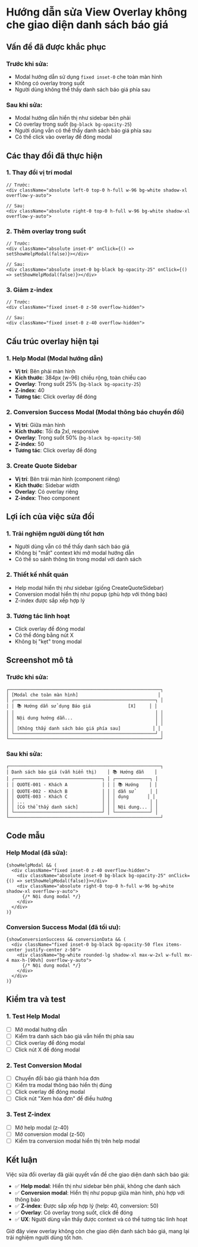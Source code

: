 # Hướng dẫn sửa View Overlay không che giao diện danh sách báo giá

## Vấn đề đã được khắc phục

### Trước khi sửa:
- Modal hướng dẫn sử dụng `fixed inset-0` che toàn màn hình
- Không có overlay trong suốt
- Người dùng không thể thấy danh sách báo giá phía sau

### Sau khi sửa:
- Modal hướng dẫn hiển thị như sidebar bên phải
- Có overlay trong suốt (`bg-black bg-opacity-25`)
- Người dùng vẫn có thể thấy danh sách báo giá phía sau
- Có thể click vào overlay để đóng modal

## Các thay đổi đã thực hiện

### 1. **Thay đổi vị trí modal**
```tsx
// Trước:
<div className="absolute left-0 top-0 h-full w-96 bg-white shadow-xl overflow-y-auto">

// Sau:
<div className="absolute right-0 top-0 h-full w-96 bg-white shadow-xl overflow-y-auto">
```

### 2. **Thêm overlay trong suốt**
```tsx
// Trước:
<div className="absolute inset-0" onClick={() => setShowHelpModal(false)}></div>

// Sau:
<div className="absolute inset-0 bg-black bg-opacity-25" onClick={() => setShowHelpModal(false)}></div>
```

### 3. **Giảm z-index**
```tsx
// Trước:
<div className="fixed inset-0 z-50 overflow-hidden">

// Sau:
<div className="fixed inset-0 z-40 overflow-hidden">
```

## Cấu trúc overlay hiện tại

### 1. **Help Modal (Modal hướng dẫn)**
- **Vị trí**: Bên phải màn hình
- **Kích thước**: 384px (w-96) chiều rộng, toàn chiều cao
- **Overlay**: Trong suốt 25% (`bg-black bg-opacity-25`)
- **Z-index**: 40
- **Tương tác**: Click overlay để đóng

### 2. **Conversion Success Modal (Modal thông báo chuyển đổi)**
- **Vị trí**: Giữa màn hình
- **Kích thước**: Tối đa 2xl, responsive
- **Overlay**: Trong suốt 50% (`bg-black bg-opacity-50`)
- **Z-index**: 50
- **Tương tác**: Click overlay để đóng

### 3. **Create Quote Sidebar**
- **Vị trí**: Bên trái màn hình (component riêng)
- **Kích thước**: Sidebar width
- **Overlay**: Có overlay riêng
- **Z-index**: Theo component

## Lợi ích của việc sửa đổi

### 1. **Trải nghiệm người dùng tốt hơn**
- Người dùng vẫn có thể thấy danh sách báo giá
- Không bị "mất" context khi mở modal hướng dẫn
- Có thể so sánh thông tin trong modal với danh sách

### 2. **Thiết kế nhất quán**
- Help modal hiển thị như sidebar (giống CreateQuoteSidebar)
- Conversion modal hiển thị như popup (phù hợp với thông báo)
- Z-index được sắp xếp hợp lý

### 3. **Tương tác linh hoạt**
- Click overlay để đóng modal
- Có thể đóng bằng nút X
- Không bị "kẹt" trong modal

## Screenshot mô tả

### Trước khi sửa:
```
┌─────────────────────────────────────────────────────────┐
│ [Modal che toàn màn hình]                              │
│ ┌─────────────────────────────────────────────────────┐ │
│ │ 📚 Hướng dẫn sử dụng Báo giá              [X]     │ │
│ │                                                     │ │
│ │ Nội dung hướng dẫn...                               │ │
│ │                                                     │ │
│ │ [Không thấy danh sách báo giá phía sau]            │ │
│ └─────────────────────────────────────────────────────┘ │
└─────────────────────────────────────────────────────────┘
```

### Sau khi sửa:
```
┌─────────────────────────────────────────────────────────┐
│ Danh sách báo giá (vẫn hiển thị)    │ 📚 Hướng dẫn    │
│ ┌─────────────────────────────────┐ │ ┌─────────────┐ │
│ │ QUOTE-001 - Khách A             │ │ │ 📚 Hướng    │ │
│ │ QUOTE-002 - Khách B             │ │ │ dẫn sử      │ │
│ │ QUOTE-003 - Khách C             │ │ │ dụng       │ │
│ │ ...                             │ │ │             │ │
│ │ [Có thể thấy danh sách]         │ │ │ Nội dung... │ │
│ └─────────────────────────────────┘ │ └─────────────┘ │
└─────────────────────────────────────────────────────────┘
```

## Code mẫu

### Help Modal (đã sửa):
```tsx
{showHelpModal && (
  <div className="fixed inset-0 z-40 overflow-hidden">
    <div className="absolute inset-0 bg-black bg-opacity-25" onClick={() => setShowHelpModal(false)}></div>
    <div className="absolute right-0 top-0 h-full w-96 bg-white shadow-xl overflow-y-auto">
      {/* Nội dung modal */}
    </div>
  </div>
)}
```

### Conversion Success Modal (đã tối ưu):
```tsx
{showConversionSuccess && conversionData && (
  <div className="fixed inset-0 bg-black bg-opacity-50 flex items-center justify-center z-50">
    <div className="bg-white rounded-lg shadow-xl max-w-2xl w-full mx-4 max-h-[90vh] overflow-y-auto">
      {/* Nội dung modal */}
    </div>
  </div>
)}
```

## Kiểm tra và test

### 1. **Test Help Modal**
- [ ] Mở modal hướng dẫn
- [ ] Kiểm tra danh sách báo giá vẫn hiển thị phía sau
- [ ] Click overlay để đóng modal
- [ ] Click nút X để đóng modal

### 2. **Test Conversion Modal**
- [ ] Chuyển đổi báo giá thành hóa đơn
- [ ] Kiểm tra modal thông báo hiển thị đúng
- [ ] Click overlay để đóng modal
- [ ] Click nút "Xem hóa đơn" để điều hướng

### 3. **Test Z-index**
- [ ] Mở help modal (z-40)
- [ ] Mở conversion modal (z-50)
- [ ] Kiểm tra conversion modal hiển thị trên help modal

## Kết luận

Việc sửa đổi overlay đã giải quyết vấn đề che giao diện danh sách báo giá:

- ✅ **Help modal**: Hiển thị như sidebar bên phải, không che danh sách
- ✅ **Conversion modal**: Hiển thị như popup giữa màn hình, phù hợp với thông báo
- ✅ **Z-index**: Được sắp xếp hợp lý (help: 40, conversion: 50)
- ✅ **Overlay**: Có overlay trong suốt, click để đóng
- ✅ **UX**: Người dùng vẫn thấy được context và có thể tương tác linh hoạt

Giờ đây view overlay không còn che giao diện danh sách báo giá, mang lại trải nghiệm người dùng tốt hơn.
